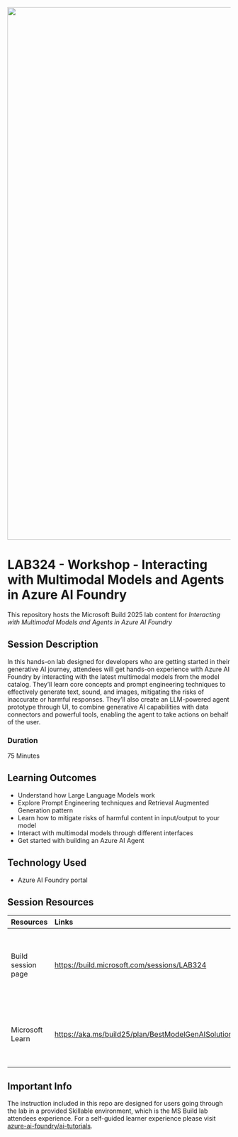<p align="center">
<img src="img/banner.jpg" alt="decorative banner" width="1200"/>
</p>

# LAB324 - Workshop - Interacting with Multimodal Models and Agents in Azure AI Foundry

This repository hosts the Microsoft Build 2025 lab content for *Interacting with Multimodal Models and Agents in Azure AI Foundry*

## Session Description

In this hands-on lab designed for developers who are getting started in their generative AI journey, attendees will get hands-on experience with Azure AI Foundry by interacting with the latest multimodal models from the model catalog. They’ll learn core concepts and prompt engineering techniques to effectively generate text, sound, and images, mitigating the risks of inaccurate or harmful responses. They’ll also create an LLM-powered agent prototype through UI, to combine generative AI capabilities with data connectors and powerful tools, enabling the agent to take actions on behalf of the user. 

### Duration
75 Minutes

## Learning Outcomes
* Understand how Large Language Models work
* Explore Prompt Engineering techniques and Retrieval Augmented Generation pattern
* Learn how to mitigate risks of harmful content in input/output to your model
* Interact with multimodal models through different interfaces​
* Get started with building an Azure AI Agent

## Technology Used
* Azure AI Foundry portal

## Session Resources 

| Resources          | Links                             | Description        |
|:-------------------|:----------------------------------|:-------------------|
| Build session page | https://build.microsoft.com/sessions/LAB324 | Event session page with downloadable recording, slides, resources, and speaker bio |
|Microsoft Learn|https://aka.ms/build25/plan/BestModelGenAISolution|Official Collection or Plan with skilling resources to learn at your own pace|

## Important Info
The instruction included in this repo are designed for users going through the lab in a provided Skillable environment, which is the MS Build lab attendees experience. For a self-guided learner experience please visit [azure-ai-foundry/ai-tutorials](https://github.com/azure-ai-foundry/ai-tutorials).

